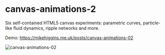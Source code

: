 # canvas-animations-2
Six self-contained HTML5 canvas experiments: parametric curves, particle-like fluid dynamics, ripple networks and more.

Demo: https://mikehiggins.me.uk/posts/canvas-animations-02

![canvas-animations-02](https://github.com/user-attachments/assets/ef6c3eeb-0df6-4d86-852b-354461f0ea2b)
